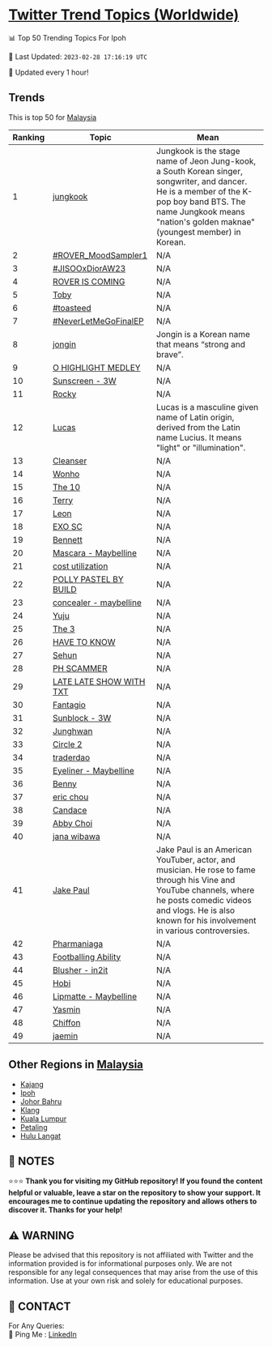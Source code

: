 [Twitter Trend Topics (Worldwide)](https://github.com/ErcinDedeoglu/Twitter-Trend-Topics)
==========


📊 Top 50 Trending Topics For Ipoh

📆 Last Updated: `2023-02-28 17:16:19 UTC`

🔧 Updated every 1 hour!


## Trends

This is top 50 for [Malaysia](</Malaysia>)

| Ranking | Topic | Mean |
| ------- | ------------ | ------------ |
| 1 | [jungkook](http://twitter.com/search?q=jungkook) | Jungkook is the stage name of Jeon Jung-kook, a South Korean singer, songwriter, and dancer. He is a member of the K-pop boy band BTS. The name Jungkook means "nation's golden maknae" (youngest member) in Korean. |
| 2 | [#ROVER_MoodSampler1](http://twitter.com/search?q=%23ROVER_MoodSampler1) | N/A |
| 3 | [#JISOOxDiorAW23](http://twitter.com/search?q=%23JISOOxDiorAW23) | N/A |
| 4 | [ROVER IS COMING](http://twitter.com/search?q=ROVER+IS+COMING) | N/A |
| 5 | [Toby](http://twitter.com/search?q=Toby) | N/A |
| 6 | [#toasteed](http://twitter.com/search?q=%23toasteed) | N/A |
| 7 | [#NeverLetMeGoFinalEP](http://twitter.com/search?q=%23NeverLetMeGoFinalEP) | N/A |
| 8 | [jongin](http://twitter.com/search?q=jongin) | Jongin is a Korean name that means “strong and brave”. |
| 9 | [O HIGHLIGHT MEDLEY](http://twitter.com/search?q=O+HIGHLIGHT+MEDLEY) | N/A |
| 10 | [Sunscreen - 3W](http://twitter.com/search?q=Sunscreen+-+3W) | N/A |
| 11 | [Rocky](http://twitter.com/search?q=Rocky) | N/A |
| 12 | [Lucas](http://twitter.com/search?q=Lucas) | Lucas is a masculine given name of Latin origin, derived from the Latin name Lucius. It means "light" or "illumination". |
| 13 | [Cleanser](http://twitter.com/search?q=Cleanser) | N/A |
| 14 | [Wonho](http://twitter.com/search?q=Wonho) | N/A |
| 15 | [The 10](http://twitter.com/search?q=The+10) | N/A |
| 16 | [Terry](http://twitter.com/search?q=Terry) | N/A |
| 17 | [Leon](http://twitter.com/search?q=Leon) | N/A |
| 18 | [EXO SC](http://twitter.com/search?q=EXO+SC) | N/A |
| 19 | [Bennett](http://twitter.com/search?q=Bennett) | N/A |
| 20 | [Mascara - Maybelline](http://twitter.com/search?q=Mascara+-+Maybelline) | N/A |
| 21 | [cost utilization](http://twitter.com/search?q=cost+utilization) | N/A |
| 22 | [POLLY PASTEL BY BUILD](http://twitter.com/search?q=POLLY+PASTEL+BY+BUILD) | N/A |
| 23 | [concealer - maybelline](http://twitter.com/search?q=concealer+-+maybelline) | N/A |
| 24 | [Yuju](http://twitter.com/search?q=Yuju) | N/A |
| 25 | [The 3](http://twitter.com/search?q=The+3) | N/A |
| 26 | [HAVE TO KNOW](http://twitter.com/search?q=HAVE+TO+KNOW) | N/A |
| 27 | [Sehun](http://twitter.com/search?q=Sehun) | N/A |
| 28 | [PH SCAMMER](http://twitter.com/search?q=PH+SCAMMER) | N/A |
| 29 | [LATE LATE SHOW WITH TXT](http://twitter.com/search?q=LATE+LATE+SHOW+WITH+TXT) | N/A |
| 30 | [Fantagio](http://twitter.com/search?q=Fantagio) | N/A |
| 31 | [Sunblock - 3W](http://twitter.com/search?q=Sunblock+-+3W) | N/A |
| 32 | [Junghwan](http://twitter.com/search?q=Junghwan) | N/A |
| 33 | [Circle 2](http://twitter.com/search?q=Circle+2) | N/A |
| 34 | [traderdao](http://twitter.com/search?q=traderdao) | N/A |
| 35 | [Eyeliner - Maybelline](http://twitter.com/search?q=Eyeliner+-+Maybelline) | N/A |
| 36 | [Benny](http://twitter.com/search?q=Benny) | N/A |
| 37 | [eric chou](http://twitter.com/search?q=eric+chou) | N/A |
| 38 | [Candace](http://twitter.com/search?q=Candace) | N/A |
| 39 | [Abby Choi](http://twitter.com/search?q=Abby+Choi) | N/A |
| 40 | [jana wibawa](http://twitter.com/search?q=jana+wibawa) | N/A |
| 41 | [Jake Paul](http://twitter.com/search?q=Jake+Paul) | Jake Paul is an American YouTuber, actor, and musician. He rose to fame through his Vine and YouTube channels, where he posts comedic videos and vlogs. He is also known for his involvement in various controversies. |
| 42 | [Pharmaniaga](http://twitter.com/search?q=Pharmaniaga) | N/A |
| 43 | [Footballing Ability](http://twitter.com/search?q=Footballing+Ability) | N/A |
| 44 | [Blusher - in2it](http://twitter.com/search?q=Blusher+-+in2it) | N/A |
| 45 | [Hobi](http://twitter.com/search?q=Hobi) | N/A |
| 46 | [Lipmatte - Maybelline](http://twitter.com/search?q=Lipmatte+-+Maybelline) | N/A |
| 47 | [Yasmin](http://twitter.com/search?q=Yasmin) | N/A |
| 48 | [Chiffon](http://twitter.com/search?q=Chiffon) | N/A |
| 49 | [jaemin](http://twitter.com/search?q=jaemin) | N/A |



## Other Regions in [Malaysia](</Malaysia>)

* [Kajang](</Malaysia/Kajang.md>)
* [Ipoh](</Malaysia/Ipoh.md>)
* [Johor Bahru](</Malaysia/Johor Bahru.md>)
* [Klang](</Malaysia/Klang.md>)
* [Kuala Lumpur](</Malaysia/Kuala Lumpur.md>)
* [Petaling](</Malaysia/Petaling.md>)
* [Hulu Langat](</Malaysia/Hulu Langat.md>)



## 📝 NOTES

⭐⭐⭐ **Thank you for visiting my GitHub repository! If you found the content helpful or valuable, leave a star on the repository to show your support. It encourages me to continue updating the repository and allows others to discover it. Thanks for your help!**


## ⚠️ WARNING

Please be advised that this repository is not affiliated with Twitter and the information provided is for informational purposes only. We are not responsible for any legal consequences that may arise from the use of this information. Use at your own risk and solely for educational purposes.


## 📨 CONTACT

 For Any Queries:  
            🏓 Ping Me : [LinkedIn](https://www.linkedin.com/in/ercindedeoglu/)
